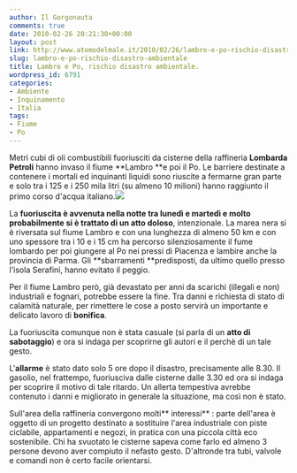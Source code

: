 ```yaml
---
author: Il Gorgonauta
comments: true
date: 2010-02-26 20:21:30+00:00
layout: post
link: http://www.atomodelmale.it/2010/02/26/lambro-e-po-rischio-disastro-ambientale/
slug: lambro-e-po-rischio-disastro-ambientale
title: Lambro e Po, rischio disastro ambientale.
wordpress_id: 6791
categories:
- Ambiente
- Inquinamento
- Italia
tags:
- Fiume
- Po
---
```


Metri cubi di oli combustibili fuoriusciti da cisterne della raffineria **Lombarda Petroli** hanno invaso il fiume **Lambro **e poi il Po. Le barriere destinate a contenere i mortali ed inquinanti liquidi sono riuscite a fermarne gran parte e solo tra i 125 e i 250 mila litri (su almeno 10 milioni) hanno raggiunto il primo corso d'acqua italiano.[![](http://www.atomodelmale.it/wp-content/uploads/2010/02/Lambro-225x300.jpg)](http://www.atomodelmale.it/wp-content/uploads/2010/02/Lambro.jpg)

La **fuoriuscita **è avvenuta nella notte tra lunedì e martedì e molto probabilmente si è trattato di un** atto doloso**, intenzionale. La marea nera si è riversata sul fiume Lambro e con una lunghezza di almeno 50 km e con uno spessore tra i 10 e i 15 cm ha percorso silenziosamente il fume lombardo per poi giungere al Po nei pressi di Piacenza e lambire anche la provincia di Parma. Gli **sbarramenti **predisposti, da ultimo quello presso l'isola Serafini, hanno evitato il peggio.

Per il fiume Lambro però, già devastato per anni da scarichi (illegali e non) industriali e fognari, potrebbe essere la fine. Tra danni e richiesta di stato di calamità naturale, per rimettere le cose a posto servirà un importante e delicato lavoro di **bonifica**.

La fuoriuscita comunque non è stata casuale (si parla di un **atto di sabotaggio**) e ora si indaga per scoprirne gli autori e il perchè di un tale gesto.

<!-- more -->


L'**allarme** è stato dato solo 5 ore dopo il disastro, precisamente alle 8.30. Il gasolio, nel frattempo, fuoriusciva dalle cisterne dalle 3.30 ed ora si indaga per scoprire il motivo di tale ritardo. Un allerta tempestiva avrebbe contenuto i danni e migliorato in generale la situazione, ma così non è stato.

Sull'area della raffineria convergono molti** interessi** : parte dell'area è oggetto di un progetto destinato a sostituire l'area industriale con piste ciclabile, appartamenti e negozi, in pratica con una piccola città eco sostenibile. Chi ha svuotato le cisterne sapeva come farlo ed almeno 3 persone devono aver compiuto il nefasto gesto. D'altronde tra tubi, valvole e comandi non è certo facile orientarsi.

